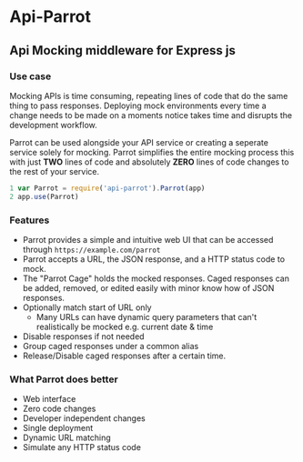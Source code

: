 # Api-Parrot 

## Api Mocking middleware for Express js

### Use case
Mocking APIs is time consuming, repeating lines of code that do the same thing to pass responses. Deploying mock environments every time a change needs to be made on a moments notice takes time and disrupts the development workflow.

Parrot can be used alongside your API service or creating a seperate service solely for mocking. Parrot simplifies the entire mocking process this with just **TWO** lines of code and absolutely **ZERO** lines of code changes to the rest of your service.

```js
1 var Parrot = require('api-parrot').Parrot(app)
2 app.use(Parrot)
```

### Features

* Parrot provides a simple and intuitive web UI that can be accessed through `https://example.com/parrot`
* Parrot accepts a URL, the JSON response, and a HTTP status code to mock.
* The "Parrot Cage" holds the mocked responses. Caged responses can be added, removed, or edited easily with minor know how of JSON responses.
* Optionally match start of URL only
    * Many URLs can have dynamic query parameters that can't realistically be mocked e.g. current date & time
* Disable responses if not needed
* Group caged responses under a common alias
* Release/Disable caged responses after a certain time.

### What Parrot does better
* Web interface
* Zero code changes
* Developer independent changes
* Single deployment
* Dynamic URL matching
* Simulate any HTTP status code

